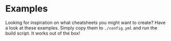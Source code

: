 # Examples

Looking for inspiration on what cheatsheets you might want to create? Have a look at these examples. Simply copy them to `./config.yml` and run the build script. It works out of the box!
